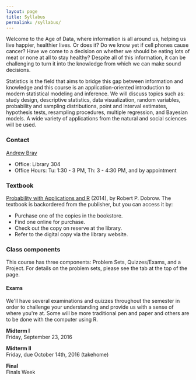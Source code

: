 ```yaml
---
layout: page
title: Syllabus
permalink: /syllabus/
---
```


Welcome to the Age of Data, where information is all around us, helping us live 
happier, healthier lives. Or does it? Do we know yet if cell phones cause 
cancer? Have we come to a decision on whether we should be eating lots of meat 
or none at all to stay healthy? Despite all of this information, it can be 
challenging to turn it into the knowledge from which we can make sound
decisions.

Statistics is the field that aims to bridge this gap between information and 
knowledge and this course is an application-oriented introduction to modern 
statistical modeling and inference. We will discuss topics such as: study design, 
descriptive statistics, data visualization, random variables, probability and 
sampling distributions, point and interval estimates, hypothesis tests, 
resampling procedures, multiple regression, and Bayesian models. A wide variety 
of applications from the natural and social sciences will be used.

### Contact
[Andrew Bray](https://andrewpbray.github.io)

- Office: Library 304
- Office Hours:  Tu: 1:30 - 3 PM, Th: 3 - 4:30 PM, and by appointment


### Textbook

[Probability with Applications and R](https://www.openintro.org/stat/textbook.php?stat_book=isrs) (2014),
by Robert P. Dobrow. The textbook is backordered from the publisher, but you can
access it by:
- Purchase one of the copies in the bookstore.
- Find one online for purchase.
- Check out the copy on reserve at the library.
- Refer to the digital copy via the library website.


### Class components

This course has three components: Problem Sets, Quizzes/Exams, and a Project. For details
on the problem sets, please see the tab at the top of the page.


#### Exams

We'll have several examinations and quizzes throughout the semester in order to challenge your understanding and provide us with a sense of where you're at. Some will be more traditional pen and paper and others are to be done with the computer using R.

**Midterm I**  
Friday, September 23, 2016

**Midterm II**  
Friday, due October 14th, 2016 (takehome)

**Final**  
Finals Week


